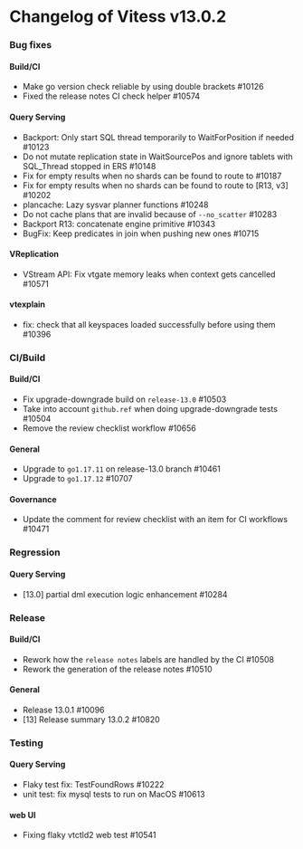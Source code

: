 # Changelog of Vitess v13.0.2

### Bug fixes
#### Build/CI
* Make go version check reliable by using double brackets #10126
* Fixed the release notes CI check helper #10574
#### Query Serving
* Backport: Only start SQL thread temporarily to WaitForPosition if needed #10123
* Do not mutate replication state in WaitSourcePos and ignore tablets with SQL_Thread stopped in ERS #10148
* Fix for empty results when no shards can be found to route to #10187
* Fix for empty results when no shards can be found to route to [R13, v3] #10202
* plancache: Lazy sysvar planner functions #10248
* Do not cache plans that are invalid because of `--no_scatter` #10283
* Backport R13: concatenate engine primitive #10343
* BugFix: Keep predicates in join when pushing new ones #10715
#### VReplication
* VStream API: Fix vtgate memory leaks when context gets cancelled #10571
#### vtexplain
* fix: check that all keyspaces loaded successfully before using them #10396
### CI/Build
#### Build/CI
* Fix upgrade-downgrade build on `release-13.0` #10503
* Take into account `github.ref` when doing upgrade-downgrade tests #10504
* Remove the review checklist workflow #10656
#### General
* Upgrade to `go1.17.11` on release-13.0 branch #10461
* Upgrade to `go1.17.12` #10707
#### Governance
* Update the comment for review checklist with an item for CI workflows #10471
### Regression
#### Query Serving
* [13.0] partial dml execution logic enhancement #10284
### Release
#### Build/CI
* Rework how the `release notes` labels are handled by the CI #10508
* Rework the generation of the release notes #10510
#### General
* Release 13.0.1 #10096
* [13] Release summary 13.0.2 #10820
### Testing
#### Query Serving
* Flaky test fix: TestFoundRows #10222
* unit test: fix mysql tests to run on MacOS #10613
#### web UI
* Fixing flaky vtctld2 web test #10541
